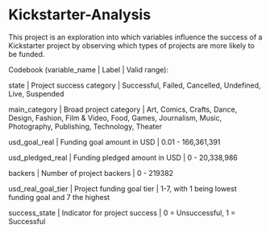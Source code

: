 # Kickstarter-Analysis
This project is an exploration into which variables influence the success of a Kickstarter project by observing which types of projects are more likely to be funded.

Codebook (variable_name | Label | Valid range):    
  
  state | Project success category | Successful, Failed, Cancelled, Undefined, Live, Suspended
  
  main_category | Broad project category | Art, Comics, Crafts, Dance, Design, Fashion, Film & Video, Food, Games, Journalism, Music, Photography, Publishing, Technology, Theater
  
  usd_goal_real | Funding goal amount in USD | 0.01 - 166,361,391
  
  usd_pledged_real | Funding pledged amount in USD | 0 - 20,338,986
  
  backers | Number of project backers | 0 - 219382
  
  usd_real_goal_tier | Project funding goal tier | 1-7, with 1 being lowest funding goal and 7 the highest
  
  success_state | Indicator for project success | 0 = Unsuccessful, 1 = Successful                 
